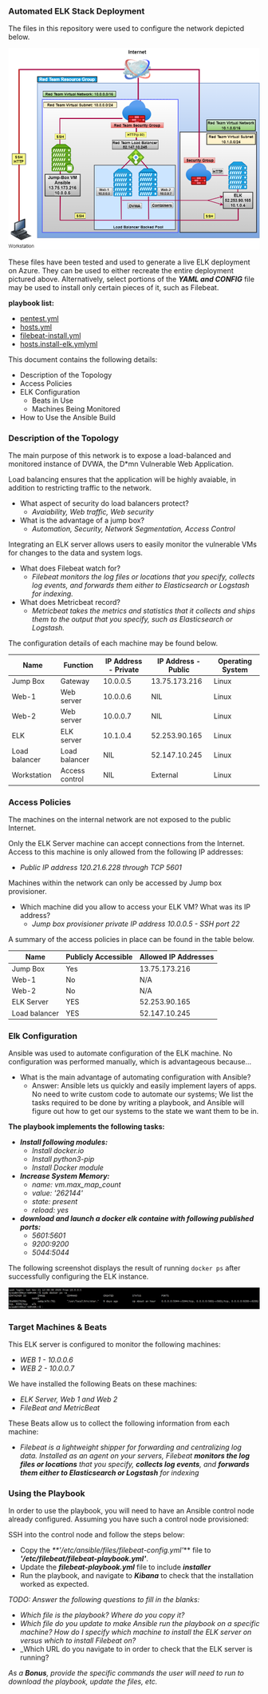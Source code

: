 ### Automated ELK Stack Deployment

The files in this repository were used to configure the network depicted below.

![Link Name](Images/Diagram.png)

These files have been tested and used to generate a live ELK deployment on Azure. They can be used to either recreate the entire deployment pictured above. Alternatively, select portions of the **_YAML and CONFIG_** file may be used to install only certain pieces of it, such as Filebeat.

**playbook list:**
- [pentest.yml](Playbook/pentest.yml)
- [hosts.yml](Playbook/hosts.yml)
- [filebeat-install.yml](Playbook/filebeat-install.yml)
- [hosts.install-elk.ymlyml](Playbook/install-elk.yml)

This document contains the following details:
- Description of the Topology
- Access Policies
- ELK Configuration
  - Beats in Use
  - Machines Being Monitored
- How to Use the Ansible Build


### Description of the Topology

The main purpose of this network is to expose a load-balanced and monitored instance of DVWA, the D*mn Vulnerable Web Application.

Load balancing ensures that the application will be highly avaiable, in addition to restricting traffic to the network.
- What aspect of security do load balancers protect?
  - _Avaiability, Web traffic, Web security_
- What is the advantage of a jump box?
  - _Automation, Security, Network Segmentation, Access Control_

Integrating an ELK server allows users to easily monitor the vulnerable VMs for changes to the data and system logs.
- What does Filebeat watch for?
  - _Filebeat monitors the log files or locations that you specify, collects log events, and forwards them either to Elasticsearch or Logstash for indexing._  
- What does Metricbeat record?
  - _Metricbeat takes the metrics and statistics that it collects and ships them to the output that you specify, such as Elasticsearch or Logstash._

The configuration details of each machine may be found below.

|Name           |Function        |IP Address - Private  |IP Address - Public  |Operating System  |
|---------------|----------------|----------------------|---------------------|------------------|
| Jump Box      | Gateway        | 10.0.0.5             | 13.75.173.216       | Linux            |
| Web-1         | Web server     | 10.0.0.6             | NIL                 | Linux            |
| Web-2         | Web server     | 10.0.0.7             | NIL                 | Linux            |
| ELK           | ELK server     | 10.1.0.4             | 52.253.90.165       | Linux            |
| Load balancer | Load balancer  | NIL                  | 52.147.10.245       | Linux            |
| Workstation   | Access control | NIL                  | External            | Linux            |

### Access Policies

The machines on the internal network are not exposed to the public Internet. 

Only the ELK Server machine can accept connections from the Internet. Access to this machine is only allowed from the following IP addresses:
- _Public IP address 120.21.6.228 through TCP 5601_

Machines within the network can only be accessed by Jump box provisioner.
- Which machine did you allow to access your ELK VM? What was its IP address?
  - _Jump box provisioner private IP address 10.0.0.5 - SSH port 22_

A summary of the access policies in place can be found in the table below.

| Name          | Publicly Accessible | Allowed IP Addresses |
|---------------|---------------------|----------------------|
| Jump Box      | Yes                 |    13.75.173.216     |
| Web-1         | No                  |    N/A               |
| Web-2         | No                  |    N/A               |
| ELK Server    | YES                 |    52.253.90.165     | 
| Load balancer | YES                 |    52.147.10.245     |

### Elk Configuration

Ansible was used to automate configuration of the ELK machine. No configuration was performed manually, which is advantageous because...
- What is the main advantage of automating configuration with Ansible? 
  - Answer: Ansible lets us quickly and easily implement layers of apps. No need to write custom code to automate our systems; We list the tasks required to be done by
    writing a playbook, and Ansible will figure out how to get our systems to the state we want them to be in. 

**The playbook implements the following tasks:**
- **_Install following modules:_**
  - _Install docker.io_
  - _Install python3-pip_
  - _Install Docker module_
- **_Increase System Memory:_**
  - _name: vm.max_map_count_
  - _value: '262144'_
  - _state: present_
  - _reload: yes_
- **_download and launch a docker elk containe with following published ports:_** 
  - _5601:5601_
  - _9200:9200_
  - _5044:5044_

The following screenshot displays the result of running `docker ps` after successfully configuring the ELK instance.

![Link Name](Images/docker-ps-output.png) 

### Target Machines & Beats
This ELK server is configured to monitor the following machines:
- _WEB 1 - 10.0.0.6_
- _WEB 2 - 10.0.0.7_

We have installed the following Beats on these machines:
- _ELK Server, Web 1 and Web 2_
- _FileBeat and MetricBeat_

These Beats allow us to collect the following information from each machine:
- _Filebeat is a lightweight shipper for forwarding and centralizing log data. Installed as an agent on your servers, Filebeat **_monitors the log files or locations_** that you
   specify, **_collects log events_**, and **_forwards them either to Elasticsearch or Logstash_** for indexing_ 

### Using the Playbook
In order to use the playbook, you will need to have an Ansible control node already configured. Assuming you have such a control node provisioned: 

SSH into the control node and follow the steps below:
- Copy the _**'/etc/ansible/files/filebeat-config.yml'_** file to **_'/etc/filebeat/filebeat-playbook.yml'_**.
- Update the **_filebeat-playbook.yml_** file to include **_installer_**
- Run the playbook, and navigate to **_Kibana_** to check that the installation worked as expected.

_TODO: Answer the following questions to fill in the blanks:_
- _Which file is the playbook? Where do you copy it?_
- _Which file do you update to make Ansible run the playbook on a specific machine? How do I specify which machine to install the ELK server on versus which to install Filebeat on?_
- _Which URL do you navigate to in order to check that the ELK server is running?

_As a **Bonus**, provide the specific commands the user will need to run to download the playbook, update the files, etc._

